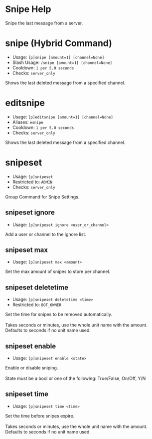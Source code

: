 # Snipe Help

Snipe the last message from a server.

# snipe (Hybrid Command)
 - Usage: `[p]snipe [amount=1] [channel=None] `
 - Slash Usage: `/snipe [amount=1] [channel=None] `
 - Cooldown: `1 per 5.0 seconds`
 - Checks: `server_only`

Shows the last deleted message from a specified channel.

# editsnipe
 - Usage: `[p]editsnipe [amount=1] [channel=None] `
 - Aliases: `esnipe`
 - Cooldown: `1 per 5.0 seconds`
 - Checks: `server_only`

Shows the last deleted message from a specified channel.

# snipeset
 - Usage: `[p]snipeset `
 - Restricted to: `ADMIN`
 - Checks: `server_only`

Group Command for Snipe Settings.

## snipeset ignore
 - Usage: `[p]snipeset ignore <user_or_channel> `

Add a user or channel to the ignore list.

## snipeset max
 - Usage: `[p]snipeset max <amount> `

Set the max amount of snipes to store per channel.

## snipeset deletetime
 - Usage: `[p]snipeset deletetime <time> `
 - Restricted to: `BOT_OWNER`

Set the time for snipes to be removed automatically.<br/><br/>Takes seconds or minutes, use the whole unit name with the amount.<br/>Defaults to seconds if no unit name used.

## snipeset enable
 - Usage: `[p]snipeset enable <state> `

Enable or disable sniping.<br/><br/>State must be a bool or one of the following: True/False, On/Off, Y/N

## snipeset time
 - Usage: `[p]snipeset time <time> `

Set the time before snipes expire.<br/><br/>Takes seconds or minutes, use the whole unit name with the amount.<br/>Defaults to seconds if no unit name used.

